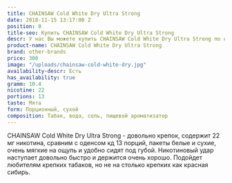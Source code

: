 ```yaml
---
title: CHAINSAW Cold White Dry Ultra Strong
date: 2018-11-15 13:17:00 Z
position: 0
title-seo: Купить CHAINSAW Cold White Dry Ultra Strong
descr: У нас Вы можете купить CHAINSAW Cold White Dry Ultra Strong по низкой цене
product-name: CHAINSAW Cold White Dry Ultra Strong
brand: other-brands
price: 300
image: "/uploads/chainsaw-cold-white-dry.jpg"
availability-descr: Есть
has_availability: true
gramm: 10.4
nicotine: 22
portions: 13
taste: Мята
form: Порционный, сухой
composition: Табак, вода, соль, пищевой ароматизатор
---
```


CHAINSAW Cold White Dry Ultra Strong - довольно крепок, содержит 22 мг никотина, сравним с оденсом кд 13 порций, пакеты белые и сухие, очень мягкие на ощупь и удобно сидят под губой. Никотиновый удар наступает довольно быстро и держится очень хорошо. Подойдет любителям крепких табаков, но не на столько крепких как красная сибирь.
